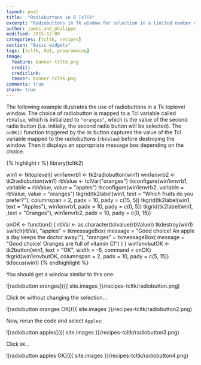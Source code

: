 ```yaml
---
layout: post
title:  "Radiobuttons in R TclTk"
excerpt: "Radiobuttons in Tk window for selection in a limited number of items."
author: james_and_philippe
modified: 2015-12-09
categories: [tcltk, recipes]
section: "Basic widgets"
tags: [tcltk, GUI, programming]
image:
  feature: banner-tcltk.png
  credit: 
  creditlink: 
  teaser: banner-tcltk.png
comments: true
share: true
---
```


The following example illustrates the use of radiobuttons in a Tk toplevel window. The choice of radiobutton is mapped to a Tcl variable called `rbValue`, which is initialized to `"oranges"`, which is the value of the second radio button (i.e. initially, the second radio button will be selected). The `onOK()` function triggered by the `OK` button captures the value of the Tcl variable mapped to the radiobuttons (`rbValue`) before destroying the window. Then it displays an appropriate message box depending on the choice.


{% highlight r %}
library(tcltk2)

win1 <- tktoplevel()
win1$env$rb1 <- tk2radiobutton(win1)
win1$env$rb2 <- tk2radiobutton(win1)
rbValue <- tclVar("oranges")
tkconfigure(win1$env$rb1, variable = rbValue, value = "apples")
tkconfigure(win1$env$rb2, variable = rbValue, value = "oranges")
tkgrid(tk2label(win1, text = "Which fruits do you prefer?"),
  columnspan = 2, padx = 10, pady = c(15, 5))
tkgrid(tk2label(win1, text = "Apples"), win1$env$rb1,
  padx = 10, pady = c(0, 5))
tkgrid(tk2label(win1, ,text = "Oranges"), win1$env$rb2,
  padx = 10, pady = c(0, 15))

onOK <- function() {
  rbVal <- as.character(tclvalue(rbValue))
  tkdestroy(win1)
  switch(rbVal,
    "apples" = tkmessageBox(
      message = "Good choice! An apple a day keeps the doctor away!"),
    "oranges" = tkmessageBox(
      message = "Good choice! Oranges are full of vitamin C!")
  )
}
win1$env$butOK <- tk2button(win1, text = "OK", width = -6, command = onOK)
tkgrid(win1$env$butOK, columnspan = 2, padx = 10, pady = c(5, 15))
tkfocus(win1)
{% endhighlight %}

You should get a window similar to this one:

![radiobutton oranges]({{ site.images }}/recipes-tcltk/radiobutton.png)

Click `OK` without changing the selection...

![radiobutton oranges OK]({{ site.images }}/recipes-tcltk/radiobutton2.png)

Now, rerun the code and select `Apples`:

![radiobutton apples]({{ site.images }}/recipes-tcltk/radiobutton3.png)

Click `OK`...

![radiobutton apples OK]({{ site.images }}/recipes-tcltk/radiobutton4.png)
